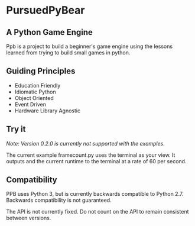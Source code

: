 # PursuedPyBear
## A Python Game Engine

Ppb is a project to build a beginner's game engine using the lessons
learned from trying to build small games in python.

## Guiding Principles

* Education Friendly
* Idiomatic Python
* Object Oriented
* Event Driven
* Hardware Library Agnostic

## Try it

_Note: Version 0.2.0 is currently not supported with the examples._

The current example framecount.py uses the terminal as your view. It outputs
and the current runtime to the terminal at a rate of 60 per second.

## Compatibility

PPB uses Python 3, but is currently backwards compatible to Python 2.7. 
Backwards compatibility is not guaranteed.

The API is not currently fixed. Do not count on the API to remain consistent 
between versions.